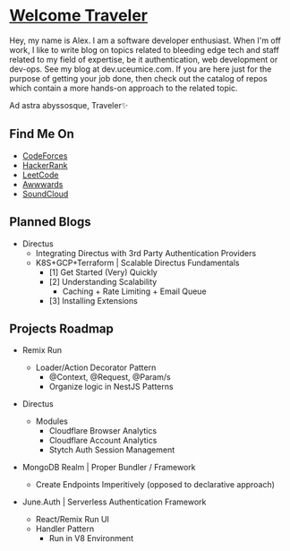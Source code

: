 # [Welcome Traveler](https://www.ueuie.dev/?from=github)

Hey, my name is Alex. I am a software developer enthusiast. When I'm off work, I like to write blog on topics related to bleeding edge tech and staff related to my field of expertise, be it authentication, web development or dev-ops. See my blog at dev.uceumice.com. If you are here just for the purpose of getting your job done, then check out the catalog of repos which contain a more hands-on approach to the related topic.

Ad astra abyssosque, Traveler✨

## Find Me On

- [CodeForces](https://codeforces.com/profile/lepricon)
- [HackerRank](https://www.hackerrank.com/uceumice)
- [LeetCode](https://leetcode.com/uceumice)
- [Awwwards](https://www.awwwards.com/uceumice/)
- [SoundCloud](https://soundcloud.com/uceumice)

## Planned Blogs

- Directus
  - Integrating Directus with 3rd Party Authentication Providers
  - K8S+GCP+Terraform | Scalable Directus Fundamentals
    - [1] Get Started (Very) Quickly
    - [2] Understanding Scalability
      - Caching + Rate Limiting + Email Queue
    - [3] Installing Extensions

## Projects Roadmap

- Remix Run

  - Loader/Action Decorator Pattern
    - @Context, @Request, @Param/s
    - Organize logic in NestJS Patterns

- Directus

  - Modules
    - Cloudflare Browser Analytics
    - Cloudflare Account Analytics
    - Stytch Auth Session Management

- MongoDB Realm | Proper Bundler / Framework

  - Create Endpoints Imperitively (opposed to declarative approach)

- June.Auth | Serverless Authentication Framework
  - React/Remix Run UI
  - Handler Pattern
    - Run in V8 Environment
